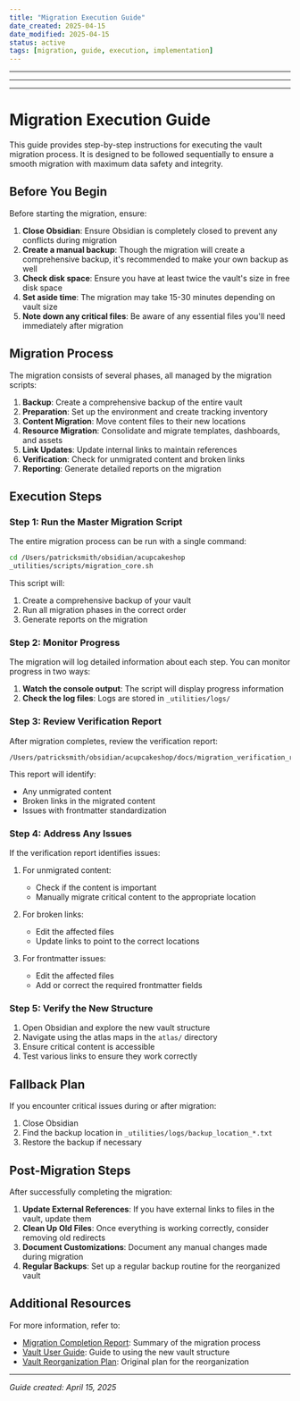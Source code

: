 ```yaml
---
title: "Migration Execution Guide"
date_created: 2025-04-15
date_modified: 2025-04-15
status: active
tags: [migration, guide, execution, implementation]
---
```


---

---

---

# Migration Execution Guide

This guide provides step-by-step instructions for executing the vault migration process. It is designed to be followed sequentially to ensure a smooth migration with maximum data safety and integrity.

## Before You Begin

Before starting the migration, ensure:

1. **Close Obsidian**: Ensure Obsidian is completely closed to prevent any conflicts during migration
2. **Create a manual backup**: Though the migration will create a comprehensive backup, it's recommended to make your own backup as well
3. **Check disk space**: Ensure you have at least twice the vault's size in free disk space
4. **Set aside time**: The migration may take 15-30 minutes depending on vault size
5. **Note down any critical files**: Be aware of any essential files you'll need immediately after migration

## Migration Process

The migration consists of several phases, all managed by the migration scripts:

1. **Backup**: Create a comprehensive backup of the entire vault
2. **Preparation**: Set up the environment and create tracking inventory
3. **Content Migration**: Move content files to their new locations
4. **Resource Migration**: Consolidate and migrate templates, dashboards, and assets
5. **Link Updates**: Update internal links to maintain references
6. **Verification**: Check for unmigrated content and broken links
7. **Reporting**: Generate detailed reports on the migration

## Execution Steps

### Step 1: Run the Master Migration Script

The entire migration process can be run with a single command:

```bash
cd /Users/patricksmith/obsidian/acupcakeshop
_utilities/scripts/migration_core.sh
```

This script will:
1. Create a comprehensive backup of your vault
2. Run all migration phases in the correct order
3. Generate reports on the migration

### Step 2: Monitor Progress

The migration will log detailed information about each step. You can monitor progress in two ways:

1. **Watch the console output**: The script will display progress information
2. **Check the log files**: Logs are stored in `_utilities/logs/`

### Step 3: Review Verification Report

After migration completes, review the verification report:

```
/Users/patricksmith/obsidian/acupcakeshop/docs/migration_verification_report.md
```

This report will identify:
- Any unmigrated content
- Broken links in the migrated content
- Issues with frontmatter standardization

### Step 4: Address Any Issues

If the verification report identifies issues:

1. For unmigrated content:
   - Check if the content is important
   - Manually migrate critical content to the appropriate location

2. For broken links:
   - Edit the affected files
   - Update links to point to the correct locations

3. For frontmatter issues:
   - Edit the affected files
   - Add or correct the required frontmatter fields

### Step 5: Verify the New Structure

1. Open Obsidian and explore the new vault structure
2. Navigate using the atlas maps in the `atlas/` directory
3. Ensure critical content is accessible
4. Test various links to ensure they work correctly

## Fallback Plan

If you encounter critical issues during or after migration:

1. Close Obsidian
2. Find the backup location in `_utilities/logs/backup_location_*.txt`
3. Restore the backup if necessary

## Post-Migration Steps

After successfully completing the migration:

1. **Update External References**: If you have external links to files in the vault, update them
2. **Clean Up Old Files**: Once everything is working correctly, consider removing old redirects
3. **Document Customizations**: Document any manual changes made during migration
4. **Regular Backups**: Set up a regular backup routine for the reorganized vault

## Additional Resources

For more information, refer to:

- [Migration Completion Report](/docs/migration_completion_report.md): Summary of the migration process
- [Vault User Guide](/docs/vault_user_guide.md): Guide to using the new vault structure
- [Vault Reorganization Plan](/docs/vault_reorganization_plan.md): Original plan for the reorganization

---

*Guide created: April 15, 2025*

